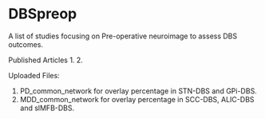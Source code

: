 # DBSpreop
A list of studies focusing on Pre-operative neuroimage to assess DBS outcomes.

Published Articles
1. 
2. 

Uploaded Files:
1. PD_common_network for overlay percentage in STN-DBS and GPi-DBS.
2. MDD_common_network for overlay percentage in SCC-DBS, ALIC-DBS and slMFB-DBS.
